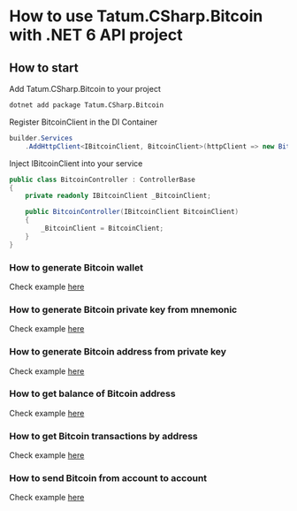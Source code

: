 # How to use Tatum.CSharp.Bitcoin with .NET 6 API project

## How to start

Add Tatum.CSharp.Bitcoin to your project

```bash
dotnet add package Tatum.CSharp.Bitcoin
```

Register BitcoinClient in the DI Container

```csharp
builder.Services
    .AddHttpClient<IBitcoinClient, BitcoinClient>(httpClient => new BitcoinClient(httpClient, apiKey));
```

Inject IBitcoinClient into your service

```csharp
public class BitcoinController : ControllerBase
{
    private readonly IBitcoinClient _BitcoinClient;

    public BitcoinController(IBitcoinClient BitcoinClient)
    {
        _BitcoinClient = BitcoinClient;
    }
}
```

### How to generate Bitcoin wallet

Check example [here](https://github.com/tatumio/tatum-csharp/blob/master/Tatum.CSharp.Demo/Controllers/BitcoinController.cs#L21)

### How to generate Bitcoin private key from mnemonic

Check example [here](https://github.com/tatumio/tatum-csharp/blob/master/Tatum.CSharp.Demo/Controllers/BitcoinController.cs#L32)


### How to generate Bitcoin address from private key

Check example [here](https://github.com/tatumio/tatum-csharp/blob/master/Tatum.CSharp.Demo/Controllers/BitcoinController.cs#L43)

### How to get balance of Bitcoin address

Check example [here](https://github.com/tatumio/tatum-csharp/blob/master/Tatum.CSharp.Demo/Controllers/BitcoinController.cs#L51)

### How to get Bitcoin transactions by address

Check example [here](https://github.com/tatumio/tatum-csharp/blob/master/Tatum.CSharp.Demo/Controllers/BitcoinController.cs#L59)

### How to send Bitcoin from account to account

Check example [here](https://github.com/tatumio/tatum-csharp/blob/master/Tatum.CSharp.Demo/Controllers/BitcoinController.cs#L108)

